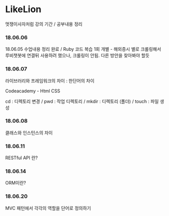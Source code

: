# LikeLion
멋쟁이사자처럼 강의 기간 / 공부내용 정리

### 18.06.06
  18.06.05 수업내용 정리 완료 / 
  Ruby 코드 복습 1회
  개별 - 해외증시 별로 크롤링해서 루비챗봇에 연결뒤 사용하려 했으나, 크롤링이 안됨. 다른 방안을 찾아봐야 할듯


### 18.06.07
  라이브러리와 프레임워크의 차이  :  한단어의 차이
  
  Codeacademy   - Html CSS
  
  cd : 디렉토리 변경 / pwd : 작업 디렉토리 / mkdir : 디렉토리 (폴더) / touch : 파일 생성

### 18.06.08
  클래스와 인스턴스의 차이

### 18.06.11
  RESTful API 란?

### 18.06.14
  ORM이란?

### 18.06.20
  MVC 패턴에서 각각의 역할을 단어로 정의하기
